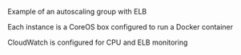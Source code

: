 Example of an autoscaling group with ELB

Each instance is a CoreOS box configured to run a Docker container

CloudWatch is configured for CPU and ELB monitoring